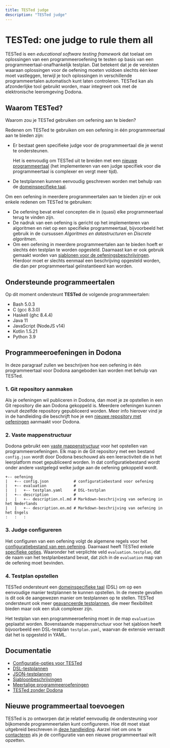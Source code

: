 ```yaml
---
title: TESTed judge
description: "TESTed judge"
---
```


# TESTed: one judge to rule them all

TESTed is een *educational software testing framework* dat toelaat om 
oplossingen van een programmeeroefening te testen op basis van een
programmeertaal-onafhankelijk testplan. Dat betekent dat je de vereisten waaraan
oplossingen voor de oefening moeten voldoen slechts één keer moet vastleggen,
terwijl je toch oplossingen in verschillende programmeertalen automatisch kunt 
laten controleren. TESTed kan als afzonderlijke tool gebruikt worden, maar
integreert ook met de elektronische leeromgeving Dodona.

## Waarom TESTed?
Waarom zou je TESTed gebruiken om oefening aan te bieden?

Redenen om TESTed te gebruiken om een oefening in één programmeertaal 
aan te bieden zijn:
- Er bestaat geen specifieke judge voor de programmeertaal die je wenst te
  ondersteunen.
  
  Het is eenvoudig om TESTed uit te breiden met een
  [nieuwe programmeertaal](configure-new-programming-language) (het implementeren
  van een judge specifiek voor die programmeertaal is complexer en vergt meer tijd).
- De testplannen kunnen eenvoudig geschreven worden met behulp van de
  [domeinspecifieke taal](dsl/).

Om een oefening in meerdere programmeertalen aan te bieden zijn er ook enkele redenen
om TESTed te gebruiken:
- De oefening bevat enkel concepten die in (quasi) elke programmeertaal terug
  te vinden zijn.
- De nadruk van een oefening is gericht op het implementeren van algoritmen en
  niet op een specifieke programmeertaal, bijvoorbeeld het gebruik in de
  cursussen _Algoritmes en datastructuren_ en _Discrete algoritmen_.
- Om een oefening in meerdere programmeertalen aan te bieden hoeft er slechts
  één testplan te worden opgesteld.
  Daarnaast kan er ook gebruik gemaakt worden van [sjablonen voor de
  oefeningsbeschrijvingen](template-description/). Hierdoor moet er slechts
  eenmaal een beschrijving opgesteld worden, die dan per programmeertaal
  geïnstantieerd kan worden.

## Ondersteunde programmeertalen

Op dit moment ondersteunt **TESTed** de volgende programmeertalen:

* Bash 5.0.3
* C (gcc 8.3.0)
* Haskell (ghc 8.4.4)
* Java 11
* JavaScript (NodeJS v14)
* Kotlin 1.5.21
* Python 3.9

## Programmeeroefeningen in Dodona

In deze paragraaf zullen we beschrijven hoe een oefening in één programmeertaal
voor Dodona aangeboden kan worden met behulp van TESTed.

### 1. Git repository aanmaken

Als je oefeningen wil publiceren in Dodona, dan moet je ze opstellen in een Git
repository die aan Dodona gekoppeld is. Meerdere oefeningen kunnen vanuit
dezelfde repository gepubliceerd worden. Meer info hierover vind je in de
handleiding die beschrijft hoe je een
[nieuwe repository met oefeningen](../guides/teachers/new-exercise-repo)
aanmaakt voor Dodona.

### 2. Vaste mappenstructuur

Dodona gebruikt een
[vaste mappenstructuur](../references/exercise-directory-structure) voor het
opstellen van programmeeroefeningen. Elk map in de Git repository met een
bestand `config.json` wordt door Dodona beschouwd als een leeractiviteit
die in het leerplatform moet gepubliceerd worden. In dat configuratiebestand
wordt onder andere vastgelegd welke judge aan de oefening gekoppeld wordt.

```
+-- oefening
|   +-- config.json           # configuratiebestand voor oefening
|   +-- evaluation            #
|   |   +-- testplan.yaml     # DSL-testplan
|   +-- description           #
|   |   +-- description.nl.md # Markdown-beschrijving van oefening in het Nederlands
|   |   +-- description.en.md # Markdown-beschrijving van oefening in het Engels
:   :   :
```

### 3. Judge configureren

Het configuren van een oefening volgt de algemene regels voor het
[configuratiebestand van een oefening](../references/exercise-config).
Daarnaast heeft TESTed enkele [specifieke opties](exercise-config).
Waaronder het verplichte veld `evaluation.testplan`, dat de naam van het
testplanbestand bevat, dat zich in de `evaluation` map van de oefening
moet bevinden.

### 4. Testplan opstellen

TESTed ondersteunt een [domeinspecifieke taal](dsl) (DSL) om op een
eenvoudige manier testplannen te kunnen opstellen. In de meeste gevallen is dit
ook de aangewezen manier om testplannen op te stellen. TESTed ondersteunt ook
meer [geavanceerde testplannen](json), die meer flexibiliteit bieden maar ook
een stuk complexer zijn.

Het testplan van een programmeeroefening moet in de map `evaluation` geplaatst
worden. Bovenstaande mappenstructuur voor het sjabloon heeft bijvoorbeeld een
DSL-testplan `testplan.yaml`, waarvan de extensie verraadt dat het is opgesteld
in YAML.

## Documentatie

* [Configuratie-opties voor TESTed](exercise-config)
* [DSL-testplannen](dsl)
* [JSON-testplannen](json)
* [Sjabloonbeschrijvingen](template-description)
* [Meertalige programmeeroefeningen](template-exercise)
* [TESTed zonder Dodona](standalone)

## Nieuwe programmeertaal toevoegen

TESTed is zo ontworpen dat je relatief eenvoudig de ondersteuning voor 
bijkomende programmeertalen kunt configureren. Hoe dit moet staat uitgebreid
beschreven in [deze handleiding](configure-new-programming-language). Aarzel
niet om ons te [contacteren](mailto:dodona@ugent.be) als je de configuratie van een
nieuwe programmeertaal wilt opzetten.
